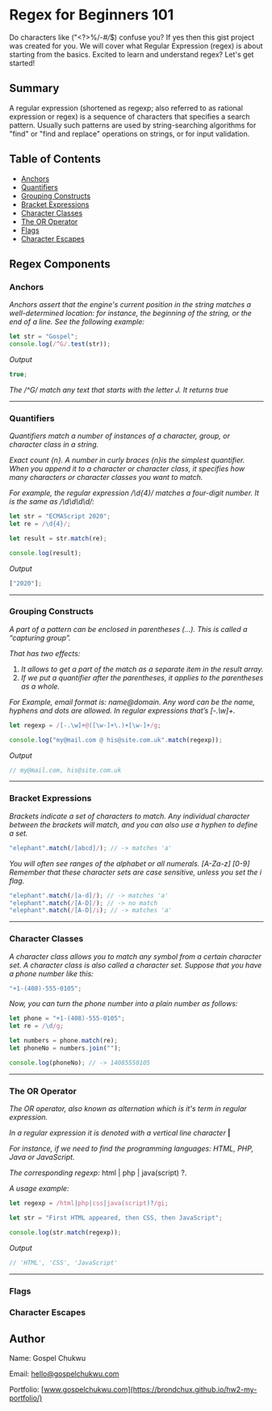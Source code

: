 # Regex for Beginners 101

Do characters like ("<?>%/-_#/_$) confuse you? If yes then this gist project was created for you.
We will cover what Regular Expression (regex) is about starting from the basics.
Excited to learn and understand regex? Let's get started!

## Summary

A regular expression (shortened as regexp; also referred to as rational expression or regex) is a sequence of characters that specifies a search pattern. Usually such patterns are used by string-searching algorithms for "find" or "find and replace" operations on strings, or for input validation.

## Table of Contents

- [Anchors](#anchors)
- [Quantifiers](#quantifiers)
- [Grouping Constructs](#grouping-constructs)
- [Bracket Expressions](#bracket-expressions)
- [Character Classes](#character-classes)
- [The OR Operator](#the-or-operator)
- [Flags](#flags)
- [Character Escapes](#character-escapes)

## Regex Components

### Anchors

_Anchors assert that the engine's current position in the string matches a well-determined location: for instance, the beginning of the string, or the end of a line.
See the following example:_

```javascript
let str = "Gospel";
console.log(/^G/.test(str));
```

_Output_

```javascript
true;
```

_The /^G/ match any text that starts with the letter J. It returns true_

---

### Quantifiers

_Quantifiers match a number of instances of a character, group, or character class in a string._

_Exact count {n}. A number in curly braces {n}is the simplest quantifier. When you append it to a character or character class, it specifies how many characters or character classes you want to match._

_For example, the regular expression /\d{4}/ matches a four-digit number. It is the same as /\d\d\d\d/:_

```javascript
let str = "ECMAScript 2020";
let re = /\d{4}/;

let result = str.match(re);

console.log(result);
```

_Output_

```javascript
["2020"];
```

---

### Grouping Constructs

_A part of a pattern can be enclosed in parentheses (...). This is called a “capturing group”._

_That has two effects:_

1. _It allows to get a part of the match as a separate item in the result array._
2. _If we put a quantifier after the parentheses, it applies to the parentheses as a whole._

_For Example, email format is: name@domain. Any word can be the name, hyphens and dots are allowed. In regular expressions that’s [-.\w]+._

```javascript
let regexp = /[-.\w]+@([\w-]+\.)+[\w-]+/g;

console.log("my@mail.com @ his@site.com.uk".match(regexp));
```

_Output_

```javascript
// my@mail.com, his@site.com.uk
```

---

### Bracket Expressions

_Brackets indicate a set of characters to match. Any individual character between the brackets will match, and you can also use a hyphen to define a set._

```javascript
"elephant".match(/[abcd]/); // -> matches 'a'
```

_You will often see ranges of the alphabet or all numerals. [A-Za-z] [0-9] Remember that these character sets are case sensitive, unless you set the i flag._

```javascript
"elephant".match(/[a-d]/); // -> matches 'a'
"elephant".match(/[A-D]/); // -> no match
"elephant".match(/[A-D]/i); // -> matches 'a'
```

---

### Character Classes

_A character class allows you to match any symbol from a certain character set. A character class is also called a character set. Suppose that you have a phone number like this:_

```javascript
"+1-(408)-555-0105";
```

_Now, you can turn the phone number into a plain number as follows:_

```javascript
let phone = "+1-(408)-555-0105";
let re = /\d/g;

let numbers = phone.match(re);
let phoneNo = numbers.join("");

console.log(phoneNo); // -> 14085550105
```

---

### The OR Operator

_The OR operator, also known as alternation which is it's term in regular expression._

_In a regular expression it is denoted with a vertical line character_ **|**

_For instance, if we need to find the programming languages: HTML, PHP, Java or JavaScript._

_The corresponding regexp:_ html | php | java(script) ?.

_A usage example:_

```javascript
let regexp = /html|php|css|java(script)?/gi;

let str = "First HTML appeared, then CSS, then JavaScript";

console.log(str.match(regexp));
```

_Output_

```javascript
// 'HTML', 'CSS', 'JavaScript'
```

---

### Flags

### Character Escapes

## Author

Name: Gospel Chukwu

Email: hello@gospelchukwu.com

Portfolio: [www.gospelchukwu.com](https://brondchux.github.io/hw2-my-portfolio/)
